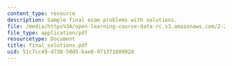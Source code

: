 ```yaml
---
content_type: resource
description: Sample final exam problems with solutions.
file: /media/https%3A/open-learning-course-data-rc.s3.amazonaws.com/2-20-marine-hydrodynamics-13-021-spring-2005/51c7cc49d73850d5bae097137188992d_final_solutions.pdf
file_type: application/pdf
resourcetype: Document
title: final_solutions.pdf
uid: 51c7cc49-d738-50d5-bae0-97137188992d
---
```

